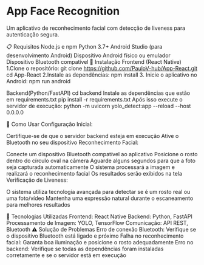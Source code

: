 # App Face Recognition

Um aplicativo de reconhecimento facial com detecção de liveness para autenticação segura.

📋 Requisitos
Node.js e npm
Python 3.7+
Android Studio (para desenvolvimento Android)
Dispositivo Android físico ou emulador
Dispositivo Bluetooth compatível
🚀 Instalação
Frontend (React Native)
1.Clone o repositório:
git clone https://github.com/PauloV-hub/App-React.git
cd App-React
2.Instale as dependências:
npm install
3.
Inicie o aplicativo no Android:
npm run android

Backend(Python/FastAPI)
cd backend
Instale as dependências que estão em requirements.txt
pip install -r requirements.txt
Após isso execute o servidor de execução: 
python -m uvicorn yolo_detect:app --reload --host 0.0.0.0

📱 Como Usar
Configuração Inicial:

Certifique-se de que o servidor backend esteja em execução
Ative o Bluetooth no seu dispositivo
Reconhecimento Facial:

Conecte um dispositivo Bluetooth compatível ao aplicativo
Posicione o rosto dentro do círculo oval na câmera
Aguarde alguns segundos para que a foto seja capturada automaticamente
O sistema processará a imagem e realizará o reconhecimento facial
Os resultados serão exibidos na tela
Verificação de Liveness:

O sistema utiliza tecnologia avançada para detectar se é um rosto real ou uma foto/vídeo
Mantenha uma expressão natural durante o escaneamento para melhores resultados

🧪 Tecnologias Utilizadas
Frontend: React Native
Backend: Python, FastAPI
Processamento de Imagem: YOLO, TensorFlow
Comunicação: API REST, Bluetooth
⚠️ Solução de Problemas
Erro de conexão Bluetooth: Verifique se o dispositivo Bluetooth está ligado e próximo
Falha no reconhecimento facial: Garanta boa iluminação e posicione o rosto adequadamente
Erro no backend: Verifique se todas as dependências foram instaladas corretamente e se o servidor está em execução


